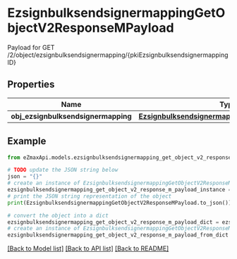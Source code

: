 # EzsignbulksendsignermappingGetObjectV2ResponseMPayload

Payload for GET /2/object/ezsignbulksendsignermapping/{pkiEzsignbulksendsignermappingID}

## Properties

Name | Type | Description | Notes
------------ | ------------- | ------------- | -------------
**obj_ezsignbulksendsignermapping** | [**EzsignbulksendsignermappingResponseCompound**](EzsignbulksendsignermappingResponseCompound.md) |  | 

## Example

```python
from eZmaxApi.models.ezsignbulksendsignermapping_get_object_v2_response_m_payload import EzsignbulksendsignermappingGetObjectV2ResponseMPayload

# TODO update the JSON string below
json = "{}"
# create an instance of EzsignbulksendsignermappingGetObjectV2ResponseMPayload from a JSON string
ezsignbulksendsignermapping_get_object_v2_response_m_payload_instance = EzsignbulksendsignermappingGetObjectV2ResponseMPayload.from_json(json)
# print the JSON string representation of the object
print(EzsignbulksendsignermappingGetObjectV2ResponseMPayload.to_json())

# convert the object into a dict
ezsignbulksendsignermapping_get_object_v2_response_m_payload_dict = ezsignbulksendsignermapping_get_object_v2_response_m_payload_instance.to_dict()
# create an instance of EzsignbulksendsignermappingGetObjectV2ResponseMPayload from a dict
ezsignbulksendsignermapping_get_object_v2_response_m_payload_from_dict = EzsignbulksendsignermappingGetObjectV2ResponseMPayload.from_dict(ezsignbulksendsignermapping_get_object_v2_response_m_payload_dict)
```
[[Back to Model list]](../README.md#documentation-for-models) [[Back to API list]](../README.md#documentation-for-api-endpoints) [[Back to README]](../README.md)



